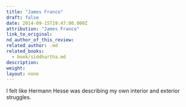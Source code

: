 ```yaml
---
title: "James Franco"
draft: false
date: 2014-09-15T19:47:00.000Z
attribution: "James Franco"
link_to_original:
nd_author_of_this_review:
related_author: .md
related_books:
  - book/siddhartha.md
description:
weight:
layout: none
---
```

I felt like Hermann Hesse was describing my own interior and exterior struggles.

